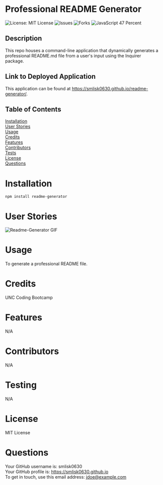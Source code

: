
# Professional README Generator
![License: MIT License](https://img.shields.io/badge/License-MIT-blue.svg)
![Issues](https://img.shields.io/github/issues/smlisk0630/readme-generator)
![Forks](https://img.shields.io/github/forks/smlisk0630/readme-generator)
![JavaScript 47 Percent](https://img.shields.io/badge/javascript-100%25-yellow)
## Description
This repo houses a command-line application that dynamically generates a professional README.md file from a user's input using the Inquirer package.
## Link to Deployed Application
This application can be found at https://smlisk0630.github.io/readme-generator/.
## Table of Contents
[Installation](https://smlisk0630.github.io/readme-generator#installation)  
[User Stories](https://smlisk0630.github.io/readme-generator#stories)  
[Usage](https://smlisk0630.github.io/readme-generator#usage)  
[Credits](https://smlisk0630.github.io/readme-generator#credits)  
[Features](https://smlisk0630.github.io/readme-generator#features)    
[Contributors](https://smlisk0630.github.io/readme-generator#contributors)  
[Tests](https://smlisk0630.github.io/readme-generator#tests)  
[License](https://smlisk0630.github.io/readme-generator#license)  
[Questions](https://smlisk0630.github.io/readme-generator#questions)
# Installation
```
npm install readme-generator
```
# User Stories
![Readme-Generator GIF](assets/README-Generator.gif)
# Usage
To generate a professional README file.
# Credits
UNC Coding Bootcamp
# Features
N/A
# Contributors
N/A
# Testing
N/A
# License
MIT License
# Questions
Your GitHub username is: smlisk0630  
Your GitHub profile is: https://smlisk0630.github.io  
To get in touch, use this email address: jdoe@example.com
